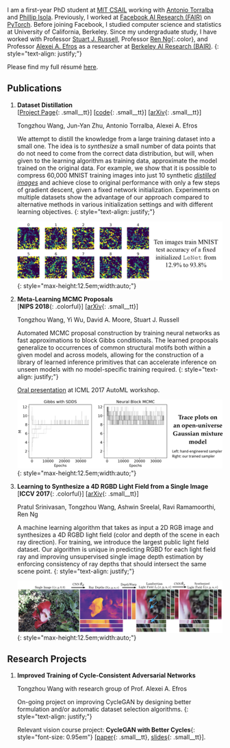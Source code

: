 I am a first-year PhD student at [MIT CSAIL](https://www.csail.mit.edu/) working with [Antonio Torralba](https://web.mit.edu/torralba/www/) and [Phillip Isola](https://web.mit.edu/phillipi/). Previously, I worked at [Facebook AI Research (FAIR)](https://research.fb.com/category/facebook-ai-research-fair/) on [PyTorch](https://pytorch.org/). Before joining Facebook, I studied computer science and statistics at University of California, Berkeley. Since my undergraduate study, I have worked with Professor [Stuart J. Russell](http://people.eecs.berkeley.edu/~russell/), Professor [Ren Ng](https://www2.eecs.berkeley.edu/Faculty/Homepages/yirenng.html){:.color}, and Professor [Alexei A. Efros](https://people.eecs.berkeley.edu/~efros/) as a researcher at [Berkeley AI Research (BAIR)](http://bair.berkeley.edu/).
{: style="text-align: justify;"}

Please find my full résumé [here](/assets/docs/about/resume.pdf).

## Publications

1. **Dataset Distillation**<br />[[Project Page](/dataset_distillation){: .small__tt}] [[code](https://github.com/SsnL/dataset-distillation){: .small__tt}] [[arXiv](https://arxiv.org/abs/1811.10959){: .small__tt}]

    Tongzhou Wang, Jun-Yan Zhu, Antonio Torralba, Alexei A. Efros

    We attempt to distill the knowledge from a large training dataset into a small one. The idea is to <em>synthesize</em> a small number of data points that do not need to come from the correct data distribution, but will, when given to the learning algorithm as training data, approximate the model trained on the original data. For example, we show that it is possible to compress 60,000 MNIST training images into just 10 synthetic <em style="text-decoration: underline;">distilled images</em> and achieve close to original performance with only a few steps of gradient descent, given a fixed network initialization. Experiments on multiple datasets show the advantage of our approach compared to alternative methods in various initialization settings and with different learning objectives.
    {: style="text-align: justify;"}

    ![dataset_distillation_fixed_mnist](/assets/images/dataset_distillation_fixed_mnist.png){: style="max-height:12.5em;width:auto;"}

2. **Meta-Learning MCMC Proposals**<br />[<span class="small__tt">**NIPS 2018**{: .colorful}</span>] [[arXiv](https://arxiv.org/abs/1708.06040){: .small__tt}]

    Tongzhou Wang, Yi Wu, David A. Moore, Stuart J. Russell

    Automated MCMC proposal construction by training neural networks as fast approximations to block Gibbs conditionals. The learned proposals generalize to occurrences of common structural motifs both within a given model and across models, allowing for the construction of a library of learned inference primitives that can accelerate inference on unseen models with no model-specific training required.
    {: style="text-align: justify;"}

    [Oral presentation](/automl_17/slides.pdf) at ICML 2017 AutoML workshop.

    ![meta_learning_mcmc_gmm_trace](/assets/images/meta_learning_mcmc_gmm_trace.png){: style="max-height:12.5em;width:auto;"}

3. **Learning to Synthesize a 4D RGBD Light Field from a Single Image**<br />[<span class="small__tt">**ICCV 2017**{: .colorful}</span>] [[arXiv](https://arxiv.org/abs/1708.03292){: .small__tt}]

    Pratul Srinivasan, Tongzhou Wang, Ashwin Sreelal, Ravi Ramamoorthi, Ren Ng

    A machine learning algorithm that takes as input a 2D RGB image and synthesizes a 4D RGBD light field (color and depth of the scene in each ray direction). For training, we introduce the largest public light field dataset. Our algorithm is unique in predicting RGBD for each light field ray and improving unsupervised single image depth estimation by enforcing consistency of ray depths that should intersect the same scene point.
    {: style="text-align: justify;"}

    ![light-field-synthesis-pipeline](/assets/images/2d_to_4d_pipeline.png){: style="max-height:12.5em;width:auto;"}

## Research Projects

1. **Improved Training of Cycle-Consistent Adversarial Networks**

    Tongzhou Wang with research group of Prof. Alexei A. Efros

    On-going project on improving CycleGAN by designing better formulation and/or automatic dataset selection algorithms.
    {: style="text-align: justify;"}

    Relevant vision course project: **CycleGAN with Better Cycles**{: style="font-size: 0.95em"} [[paper](/better_cycles/report.pdf){: .small__tt}, [slides](/better_cycles/slides.pdf){: .small__tt}].

<!-- 2. **Analysis on Punctuations in Online Reviews** [[paper](/punctuations/report.pdf){: .small__tt}, [poster](/punctuations/poster.pdf){: .small__tt}]

    Tongzhou Wang

    Analysis on punctuation structures in positive and negative online Steam reviews with an HMM model where the auxiliary sentence type variables are hidden and conditional probabilities of observed punctuations are modeled as from Markov chains based on the sentence types.
    {: style="text-align: justify;"}

    Course project of graduate-level statistical learning theory class.

    ![light-field-synthesis-pipeline](/assets/images/punctuation_neg_ex.png){: style="max-height:7em;width:auto;"} -->
